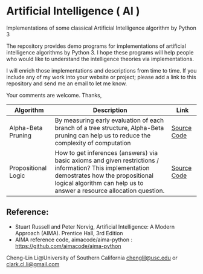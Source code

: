 # Artificial Intelligence ( AI )
Implementations of some classical Artificial Intelligence algorithm by Python 3

The repository provides demo programs for implementations of artificial intelligence algorithms by Python 3. I hope these programs will help people who would like to understand the intelligence theories via implementations.

I will enrich those implementations and descriptions from time to time. If you include any of my work into your website or project; please add a link to this repository and send me an email to let me know.

Your comments are welcome.
Thanks,

|Algorithm|Description|Link|
|------|------|--------|
|Alpha-Beta Pruning|By measuring early evaluation of each branch of a tree structure, Alpha-Beta pruning can help us to reduce the complexity of computation| [Source Code](https://github.com/Cheng-Lin-Li/AI/blob/master/Alpha-Beta_Pruning)|
|Propositional Logic|How to get inferences (answers) via basic axioms and given restrictions / information? This implementation demostrates how the propositional logical algorithm can help us to answer a resource allocation question.  |[Source Code](https://github.com/Cheng-Lin-Li/AI/tree/master/Propositional_Logic)|



## Reference:
* Stuart Russell and Peter Norvig, Artificial Intelligence: A Modern Approach (AIMA). Prentice Hall, 3rd Edition
* AIMA reference code, aimacode/aima-python : https://github.com/aimacode/aima-python


Cheng-Lin Li@University of Southern California
chenglil@usc.edu or 
clark.cl.li@gmail.com
